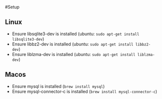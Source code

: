 #Setup
## Linux
- Ensure libsqlite3-dev is installed (ubuntu: `sudo apt-get install libsqlite3-dev`)
- Ensure libbz2-dev is installed (ubuntu: `sudo apt-get install libbz2-dev`)
- Ensure liblzma-dev is installed (ubuntu: `sudo apt-get install liblzma-dev`)

## Macos
- Ensure mysql is installed (`brew install mysql`)
- Ensure mysql-connector-c is installed (`brew install mysql-connector-c`)
